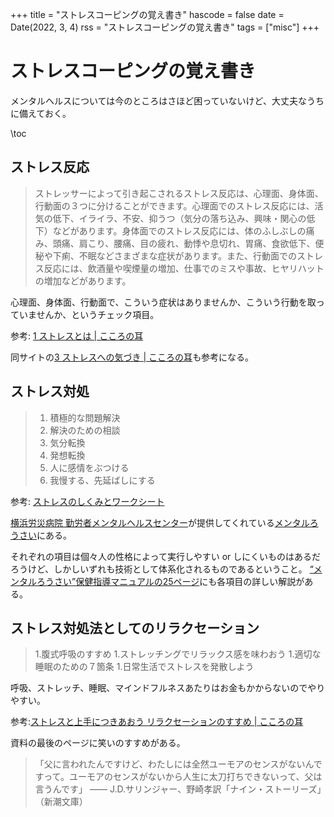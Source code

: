 +++
title = "ストレスコーピングの覚え書き"
hascode = false
date = Date(2022, 3, 4)
rss = "ストレスコーピングの覚え書き"
tags = ["misc"]
+++

# ストレスコーピングの覚え書き

メンタルヘルスについては今のところはさほど困っていないけど、大丈夫なうちに備えておく。

\toc

## ストレス反応

> ストレッサーによって引き起こされるストレス反応は、心理面、身体面、行動面の３つに分けることができます。心理面でのストレス反応には、活気の低下、イライラ、不安、抑うつ（気分の落ち込み、興味・関心の低下）などがあります。身体面でのストレス反応には、体のふしぶしの痛み、頭痛、肩こり、腰痛、目の疲れ、動悸や息切れ、胃痛、食欲低下、便秘や下痢、不眠などさまざまな症状があります。また、行動面でのストレス反応には、飲酒量や喫煙量の増加、仕事でのミスや事故、ヒヤリハットの増加などがあります。

心理面、身体面、行動面で、こういう症状はありませんか、こういう行動を取っていませんか、というチェック項目。

参考: [1 ストレスとは | こころの耳](https://kokoro.mhlw.go.jp/nowhow/nh001/)

同サイトの[3 ストレスへの気づき | こころの耳](https://kokoro.mhlw.go.jp/nowhow/nh003/)も参考になる。


## ストレス対処

> 1. 積極的な問題解決
> 1. 解決のための相談
> 1. 気分転換
> 1. 発想転換
> 1. 人に感情をぶつける
> 1. 我慢する、先延ばしにする

参考: [ストレスのしくみとワークシート](https://yokohamah.johas.go.jp/medical/mhc/img/mental_rousai_sheet.pdf)

[横浜労災病院 勤労者メンタルヘルスセンター](https://yokohamah.johas.go.jp/medical/mhc/index.html)が提供してくれている[メンタルろうさい](https://yokohamah.johas.go.jp/medical/mhc/mentalrosai.html)にある。

それぞれの項目は個々人の性格によって実行しやすい or しにくいものはあるだろうけど、しかしいずれも技術として体系化されるものであるということ。
[“メンタルろうさい”保健指導マニュアルの25ページ](https://yokohamah.johas.go.jp/medical/mhc/img/mental_rousai_manual.pdf#page=25)にも各項目の詳しい解説がある。

## ストレス対処法としてのリラクセーション

> 1.腹式呼吸のすすめ
> 1.ストレッチングでリラックス感を味わおう
> 1.適切な睡眠のための７箇条
> 1.日常生活でストレスを発散しよう

呼吸、ストレッチ、睡眠、マインドフルネスあたりはお金もかからないのでやりやすい。

参考:[ストレスと上手につきあおう リラクセーションのすすめ | こころの耳](https://kokoro.mhlw.go.jp/video/files/slide_yamaguchi.pdf)

資料の最後のページに笑いのすすめがある。

> 「父に言われたんですけど、わたしには全然ユーモアのセンスがないんですって。ユーモアのセンスがないから人生に太刀打ちできないって、父は言うんです」
> ―― J.D.サリンジャー、野崎孝訳「ナイン・ストーリーズ」（新潮文庫）
